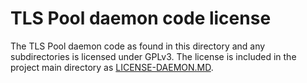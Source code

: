 # TLS Pool daemon code license

The TLS Pool daemon code as found in this directory and any subdirectories
is licensed under GPLv3.  The license is included in the project main
directory as [LICENSE-DAEMON.MD](../LICENSE-DAEMON.MD).
